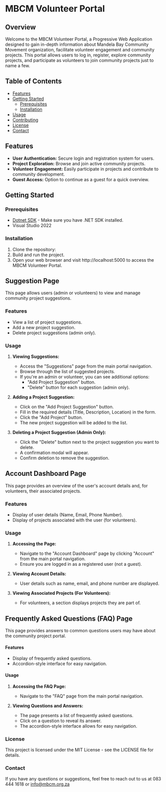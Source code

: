 # MBCM Volunteer Portal

## Overview

Welcome to the MBCM Volunteer Portal, a Progressive Web Application designed to gain in-depth information about Mandela Bay Community Movement organization, facilitate volunteer engagement and community projects. This portal allows users to log in, register, explore community projects, and participate as volunteers to join community projects just to name a few.

## Table of Contents

- [Features](#features)
- [Getting Started](#getting-started)
  - [Prerequisites](#prerequisites)
  - [Installation](#installation)
- [Usage](#usage)
- [Contributing](#contributing)
- [License](#license)
- [Contact](#contact)

## Features

- **User Authentication:** Secure login and registration system for users.
- **Project Exploration:** Browse and join active community projects.
- **Volunteer Engagement:** Easily participate in projects and contribute to community development.
- **Guest Access:** Option to continue as a guest for a quick overview.

## Getting Started

### Prerequisites

- [Dotnet SDK](https://dotnet.microsoft.com/download) - Make sure you have .NET SDK installed.
- Visual Studio 2022

### Installation

1. Clone the repository:
2. Build and run the project.
3. Open your web browser and visit http://localhost:5000 to access the MBCM Volunteer Portal.

## Suggestion Page

This page allows users (admin or volunteers) to view and manage community project suggestions.

### Features

- View a list of project suggestions.
- Add a new project suggestion.
- Delete project suggestions (admin only).

### Usage

1. **Viewing Suggestions:**
   - Access the "Suggestions" page from the main portal navigation.
   - Browse through the list of suggested projects.
   - If you're an admin or volunteer, you can see additional options:
     - "Add Project Suggestion" button.
     - "Delete" button for each suggestion (admin only).

2. **Adding a Project Suggestion:**
   - Click on the "Add Project Suggestion" button.
   - Fill in the required details (Title, Description, Location) in the form.
   - Click the "Add Project" button.
   - The new project suggestion will be added to the list.

3. **Deleting a Project Suggestion (Admin Only):**
   - Click the "Delete" button next to the project suggestion you want to delete.
   - A confirmation modal will appear.
   - Confirm deletion to remove the suggestion.

## Account Dashboard Page

This page provides an overview of the user's account details and, for volunteers, their associated projects.

### Features

- Display of user details (Name, Email, Phone Number).
- Display of projects associated with the user (for volunteers).

### Usage

1. **Accessing the Page:**
   - Navigate to the "Account Dashboard" page by clicking "Account" from the main portal navigation.
   - Ensure you are logged in as a registered user (not a guest).

2. **Viewing Account Details:**
   - User details such as name, email, and phone number are displayed.

3. **Viewing Associated Projects (For Volunteers):**
   - For volunteers, a section displays projects they are part of.

## Frequently Asked Questions (FAQ) Page

This page provides answers to common questions users may have about the community project portal.

#### Features

- Display of frequently asked questions.
- Accordion-style interface for easy navigation.

#### Usage

1. **Accessing the FAQ Page:**
   - Navigate to the "FAQ" page from the main portal navigation.

2. **Viewing Questions and Answers:**
   - The page presents a list of frequently asked questions.
   - Click on a question to reveal its answer.
   - The accordion-style interface allows for easy navigation.

### License
This project is licensed under the MIT License - see the LICENSE file for details.

### Contact
If you have any questions or suggestions, feel free to reach out to us at 083 444 1618 or info@mbcm.org.za
